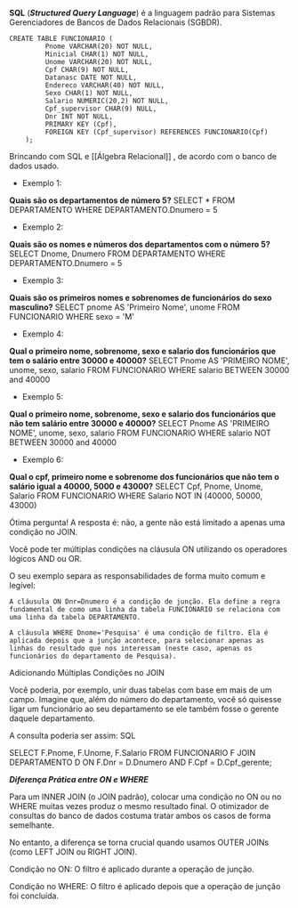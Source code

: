 **SQL** (**_Structured Query Language_**) é a linguagem padrão para Sistemas Gerenciadores de Bancos de Dados Relacionais (SGBDR).

```
CREATE TABLE FUNCIONARIO ( 
	     Pnome VARCHAR(20) NOT NULL,
	     Minicial CHAR(1) NOT NULL,  
	     Unome VARCHAR(20) NOT NULL,  
	     Cpf CHAR(9) NOT NULL,  
	     Datanasc DATE NOT NULL,  
	     Endereco VARCHAR(40) NOT NULL,  
	     Sexo CHAR(1) NOT NULL,  
	     Salario NUMERIC(20,2) NOT NULL,  
	     Cpf_supervisor CHAR(9) NULL,  
	     Dnr INT NOT NULL,  
	     PRIMARY KEY (Cpf),  
	     FOREIGN KEY (Cpf_supervisor) REFERENCES FUNCIONARIO(Cpf)  
	);
```

Brincando com SQL e [[Álgebra Relacional]] , de acordo com o banco de dados usado.

- Exemplo 1:

**Quais são os departamentos de número 5?**
	SELECT * FROM DEPARTAMENTO 
	WHERE DEPARTAMENTO.Dnumero = 5

- Exemplo 2:

**Quais são os nomes e números dos departamentos com o número 5?**
	SELECT Dnome, Dnumero FROM DEPARTAMENTO 
	WHERE DEPARTAMENTO.Dnumero = 5

- Exemplo 3:

**Quais são os primeiros nomes e sobrenomes de funcionários do sexo masculino?**
	SELECT pnome AS 'Primeiro Nome', unome FROM FUNCIONARIO
	WHERE sexo = 'M'

- Exemplo 4:

**Qual o primeiro nome, sobrenome, sexo e salario dos funcionários que tem o salário entre 30000 e 40000?**
	SELECT Pnome AS 'PRIMEIRO NOME', unome, sexo, salario FROM FUNCIONARIO
	WHERE salario BETWEEN 30000 and 40000

- Exemplo 5:

**Qual o primeiro nome, sobrenome, sexo e salario dos funcionários que não tem salário entre 30000 e 40000?**
	SELECT Pnome AS 'PRIMEIRO NOME', unome, sexo, salario FROM FUNCIONARIO
	WHERE salario NOT BETWEEN 30000 and 40000

- Exemplo 6:

**Qual o cpf, primeiro nome e sobrenome dos funcionários que não tem o salário igual a 40000, 5000 e 43000?**
	SELECT Cpf, Pnome, Unome, Salario FROM FUNCIONARIO
	WHERE Salario NOT IN (40000, 50000, 43000)


Ótima pergunta! A resposta é: não, a gente não está limitado a apenas uma condição no JOIN.

Você pode ter múltiplas condições na cláusula ON utilizando os operadores lógicos AND ou OR.

O seu exemplo separa as responsabilidades de forma muito comum e legível:

    A cláusula ON Dnr=Dnumero é a condição de junção. Ela define a regra fundamental de como uma linha da tabela FUNCIONARIO se relaciona com uma linha da tabela DEPARTAMENTO.

    A cláusula WHERE Dnome='Pesquisa' é uma condição de filtro. Ela é aplicada depois que a junção acontece, para selecionar apenas as linhas do resultado que nos interessam (neste caso, apenas os funcionários do departamento de Pesquisa).

Adicionando Múltiplas Condições no JOIN

Você poderia, por exemplo, unir duas tabelas com base em mais de um campo. Imagine que, além do número do departamento, você só quisesse ligar um funcionário ao seu departamento se ele também fosse o gerente daquele departamento.

A consulta poderia ser assim:
SQL

SELECT F.Pnome, F.Unome, F.Salario
FROM FUNCIONARIO F JOIN DEPARTAMENTO D
  ON F.Dnr = D.Dnumero AND F.Cpf = D.Cpf_gerente;

***Diferença Prática entre ON e WHERE***

Para um INNER JOIN (o JOIN padrão), colocar uma condição no ON ou no WHERE muitas vezes produz o mesmo resultado final. O otimizador de consultas do banco de dados costuma tratar ambos os casos de forma semelhante.

No entanto, a diferença se torna crucial quando usamos OUTER JOINs (como LEFT JOIN ou RIGHT JOIN).

Condição no ON: O filtro é aplicado durante a operação de junção.

Condição no WHERE: O filtro é aplicado depois que a operação de junção foi concluída.
